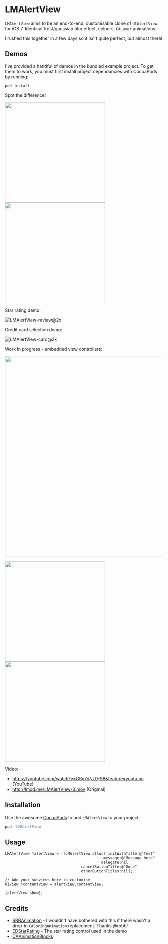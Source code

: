 LMAlertView
===========

`LMAlertView` aims to be an end-to-end, customisable clone of `UIAlertView` for iOS 7. Identical frost/gaussian blur effect, colours, `CALayer` animations.

I rushed this together in a few days so it isn't quite perfect, but almost there!

## Demos

I've provided a handful of demos in the bundled example project. To get them to work, you must first install project dependancies with CocoaPods by running:

```
pod install
```

Spot the difference!

<img src="http://lmcd.me/LMAlertView-custom@2x.png" width="320"><img src="http://lmcd.me/LMAlertView-native@2x.png" width="320">

Star rating demo:

![LMAlertView-review@2x](http://lmcd.me/LMAlertView-review@2x.png?2)

Credit card selection demo:

![LMAlertView-card@2x](http://lmcd.me/LMAlertView-card@2x.png?2)

Work in progress - embedded view controllers:

<img src="http://lmcd.me/LMAlertView-storyboard@2x.png" width="640">

<img src="http://lmcd.me/LMAlertView-twitter1@2x.png?2" width="320"><img src="http://lmcd.me/LMAlertView-twitter2@2x.png?2" width="320">

Video:
- https://youtube.com/watch?v=G6n7oNL0-S8&feature=youtu.be (YouTube)
- http://lmcd.me/LMAlertView-3.mov (Original)

## Installation

Use the awesome [CocoaPods](http://cocoapods.org/) to add `LMAlertView` to your project:

```ruby
pod 'LMAlertView'
```

## Usage

```objc
LMAlertView *alertView = [[LMAlertView alloc] initWithTitle:@"Test"
                                            message:@"Message here"
                                           delegate:nil
                                  cancelButtonTitle:@"Done"
                                  otherButtonTitles:nil];

// Add your subviews here to customise
UIView *contentView = alertView.contentView;

[alertView show];
```

## Credits

- [RBBAnimation](https://github.com/robb/RBBAnimation) - I wouldn't have bothered with this if there wasn't a drop-in `CASpringAnimation` replacement. Thanks @robb!
- [EDStarRating](https://github.com/erndev/EDStarRating) - The star rating control used in the demo
- [CAAnimationBlocks](https://github.com/xissburg/CAAnimationBlocks)
